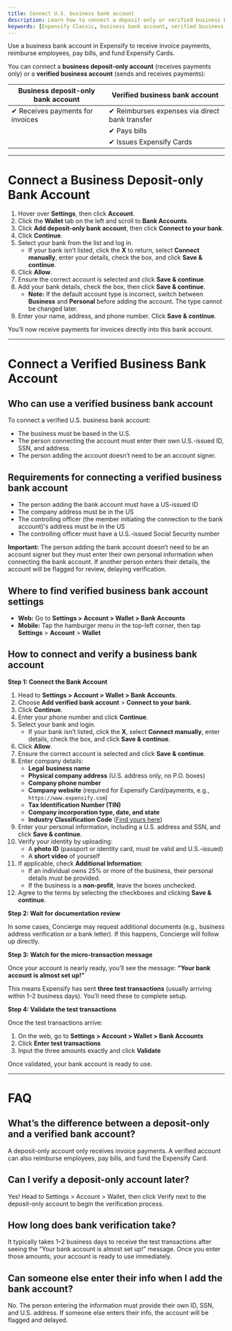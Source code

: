 ```yaml
---
title: Connect U.S. business bank account
description: Learn how to connect a deposit-only or verified business bank account to Expensify for payments and reimbursements.
keywords: [Expensify Classic, business bank account, verified business bank account, send reimbursement, disconnect bank account, invoice payment, micro transactions, test deposits, verification amounts, bank verification]
---
```

<div id="expensify-classic" markdown="1">
Use a business bank account in Expensify to receive invoice payments, reimburse employees, pay bills, and fund Expensify Cards.
   
You can connect a **business deposit-only account** (receives payments only) or a **verified business account** (sends and receives payments):

| Business deposit-only bank account                     | Verified business bank account                            | 
|---------------------------------------------------|------------------------------------------------------|
| ✔ Receives payments for invoices             | ✔ Reimburses expenses via direct bank transfer |
|                                                   | ✔ Pays bills                                     | 
|                                                   | ✔ Issues Expensify Cards                         |

---

# Connect a Business Deposit-only Bank Account

1. Hover over **Settings**, then click **Account**.
2. Click the **Wallet** tab on the left and scroll to **Bank Accounts**.
3. Click **Add deposit-only bank account**, then click **Connect to your bank**.
4. Click **Continue**.
5. Select your bank from the list and log in.
   - If your bank isn’t listed, click the **X** to return, select **Connect manually**, enter your details, check the box, and click **Save & continue**.
6. Click **Allow**.
7. Ensure the correct account is selected and click **Save & continue**.
8. Add your bank details, check the box, then click **Save & continue**.
     - **Note:** If the default account type is incorrect, switch between **Business** and **Personal** before adding the account. The type cannot be changed later.
9. Enter your name, address, and phone number. Click **Save & continue**.

You’ll now receive payments for invoices directly into this bank account.

---

# Connect a Verified Business Bank Account

## Who can use a verified business bank account

To connect a verified U.S. business bank account: 
- The business must be based in the U.S.
- The person connecting the account must enter their own U.S.-issued ID, SSN, and address.
- The person adding the account doesn’t need to be an account signer.

## Requirements for connecting a verified business bank account
- The person adding the bank account must have a US-issued ID
- The company address must be in the US
- The controlling officer (the member initiating the connection to the bank account)'s address must be in the US
- The controlling officer must have a U.S.-issued Social Security number

**Important:** The person adding the bank account doesn’t need to be an account signer but they must enter their own personal information when connecting the bank account. If another person enters their details, the account will be flagged for review, delaying verification.

## Where to find verified business bank account settings

- **Web:** Go to **Settings > Account > Wallet > Bank Accounts**
- **Mobile:** Tap the hamburger menu in the top-left corner, then tap **Settings** > **Account** > **Wallet**

## How to connect and verify a business bank account

**Step 1: Connect the Bank Account**

1. Head to **Settings > Account > Wallet > Bank Accounts**.
2. Choose **Add verified bank account** > **Connect to your bank**.
3. Click **Continue**.
4. Enter your phone number and click **Continue**.
5. Select your bank and login.
   - If your bank isn’t listed, click the **X**, select **Connect manually**, enter details, check the box, and click **Save & continue**.
6. Click **Allow**.
7. Ensure the correct account is selected and click **Save & continue**.
8. Enter company details:
    - **Legal business name**
    - **Physical company address** (U.S. address only, no P.O. boxes)
    - **Company phone number**
    - **Company website** (required for Expensify Card/payments, e.g., `https://www.expensify.com`)
    - **Tax Identification Number (TIN)**
    - **Company incorporation type, date, and state**
    - **Industry Classification Code** ([Find yours here](https://www.sec.gov/corpfin/division-of-corporation-finance-standard-industrial-classification-sic-code-list))
9. Enter your personal information, including a U.S. address and SSN, and click **Save & continue**.
10. Verify your identity by uploading:
    - A **photo ID** (passport or identity card, must be valid and U.S.-issued)
    - A **short video** of yourself
11. If applicable, check **Additional Information**:
    - If an individual owns 25% or more of the business, their personal details must be provided.
    - If the business is a **non-profit**, leave the boxes unchecked.
12. Agree to the terms by selecting the checkboxes and clicking **Save & continue**.

**Step 2: Wait for documentation review**

In some cases, Concierge may request additional documents (e.g., business address verification or a bank letter). If this happens, Concierge will follow up directly.

**Step 3: Watch for the micro-transaction message**

Once your account is nearly ready, you’ll see the message: **“Your bank account is almost set up!”**

This means Expensify has sent **three test transactions** (usually arriving within 1–2 business days). You’ll need these to complete setup.

**Step 4: Validate the test transactions**

Once the test transactions arrive:

1. On the web, go to **Settings > Account > Wallet > Bank Accounts**
2. Click **Enter test transactions**
3. Input the three amounts exactly and click **Validate**

Once validated, your bank account is ready to use. 

---

# FAQ

## What’s the difference between a deposit-only and a verified bank account?

A deposit-only account only receives invoice payments. A verified account can also reimburse employees, pay bills, and fund the Expensify Card.

## Can I verify a deposit-only account later?

Yes! Head to Settings > Account > Wallet, then click Verify next to the deposit-only account to begin the verification process. 

## How long does bank verification take?

It typically takes 1–2 business days to receive the test transactions after seeing the “Your bank account is almost set up!” message. Once you enter those amounts, your account is ready to use immediately.

## Can someone else enter their info when I add the bank account?

No. The person entering the information must provide their own ID, SSN, and U.S. address. If someone else enters their info, the account will be flagged and delayed.

</div>
